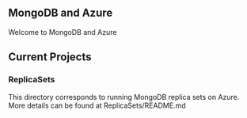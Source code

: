 ## MongoDB and Azure
Welcome to MongoDB and Azure

## Current Projects

### ReplicaSets
This directory corresponds to running MongoDB replica sets on Azure. More 
details can be found at ReplicaSets/README.md

